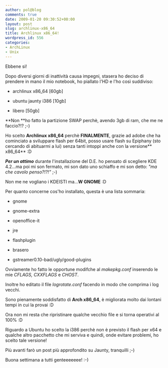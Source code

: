 ```yaml
---
author: pol@blog
comments: true
date: 2009-01-20 09:30:52+00:00
layout: post
slug: archlinux-x86_64
title: Archlinux x86_64!
wordpress_id: 556
categories:
- ArchLinux
- Unix
---
```


Ebbene si!

Dopo diversi giorni di inattività causa impegni, stasera ho deciso di prendere in mano il mio notebook, ho piallato l'HD e l'ho così suddiviso:



	
  * archlinux x86_64 [60gb]

	
  * ubuntu jaunty i386 [10gb]

	
  * libero [50gb]


**Non **ho fatto la partizione SWAP perchè, avendo 3gb di ram, che me ne faccio?!? ;-)

Ho scelto **Archlinux x86_64** perchè **FINALMENTE**, grazie ad adobe che ha cominciato a sviluppare flash per 64bit, posso usare flash su Epiphany (sto cercando di abituarmi a lui) senza tanti intoppi anche con la versione** x86_64** :D

_**Per un attimo**_ durante l'installazione del D.E. ho pensato di scegliere KDE 4.2...ma poi mi son fermato, mi son dato uno schiaffo e mi son detto: _"ma che cavolo penso?!?!"_ ;-)

Non me ne vogliano i KDEISTI ma...**W GNOME** :D

Per quanto concerne cos'ho installato, questa è una lista sommaria:



	
  * gnome

	
  * gnome-extra

	
  * openoffice-it

	
  * jre

	
  * flashplugin

	
  * brasero

	
  * gstreamer0.10-bad/ugly/good-plugins


Ovviamente ho fatto le opportune modifche al _makepkg.conf_ inserendo le mie _CFLAGS, CXXFLAGS_ e _CHOST_.

Inoltre ho editato il file _logrotate.conf_ facendo in modo che comprima i log vecchi.

Sono pienamente soddisfatto di **Arch x86_64**, è migliorata molto dai lontani tempi in cui la provai :D

Ora non mi resta che ripristinare qualche vecchio file e si torna operativi al 100% :D

Riguardo a Ubuntu ho scelto la i386 perchè non è previsto il flash per x64 e qualche altro pacchetto che mi serviva e quindi, onde evitare problemi, ho scelto tale versione!

Più avanti farò un post più approfondito su Jaunty, tranquilli ;-)

Buona settimana a tutti genteeeeeee! :-)
